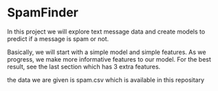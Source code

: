 # SpamFinder
In this project we will explore text message data and create models to predict if a message is spam or not.

Basically, we will start with a simple model and simple features. As we progress, we make more informative features to our model. For the best result, see the last section which has 3 extra features.

the data we are given is spam.csv which is available in this repositary

